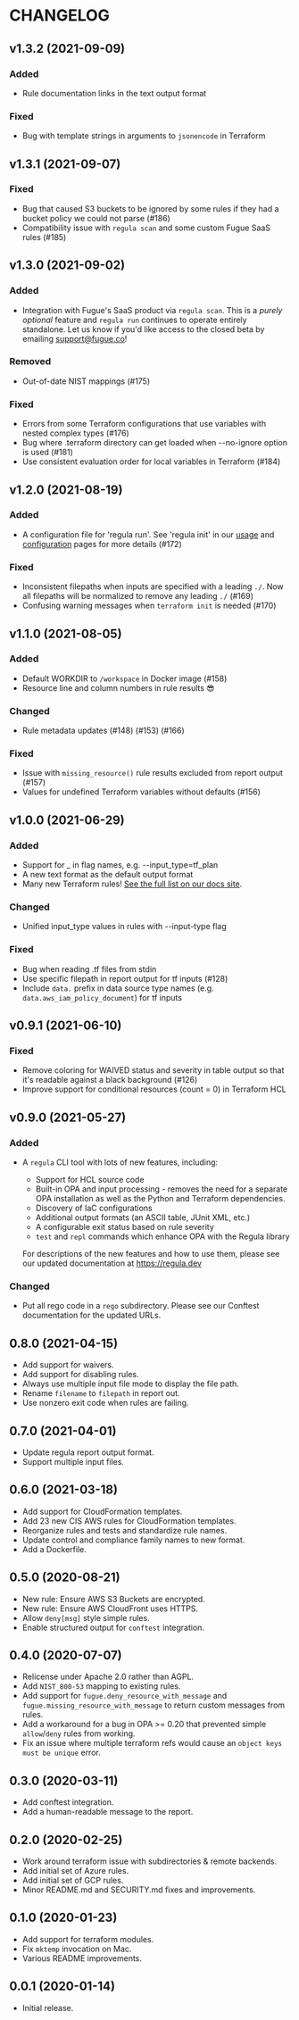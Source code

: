 # CHANGELOG

## v1.3.2 (2021-09-09)

### Added
* Rule documentation links in the text output format

### Fixed
* Bug with template strings in arguments to `jsonencode` in Terraform

## v1.3.1 (2021-09-07)

### Fixed
* Bug that caused S3 buckets to be ignored by some rules if they had a bucket policy we could not parse (#186)
* Compatibility issue with `regula scan` and some custom Fugue SaaS rules (#185)

## v1.3.0 (2021-09-02)

### Added
* Integration with Fugue's SaaS product via `regula scan`. This is a _purely optional_ feature and `regula run` continues to operate entirely standalone. Let us know if you'd like access to the closed beta by emailing support@fugue.co!

### Removed
* Out-of-date NIST mappings (#175)

### Fixed
* Errors from some Terraform configurations that use variables with nested complex types (#176)
* Bug where .terraform directory can get loaded when --no-ignore option is used (#181)
* Use consistent evaluation order for local variables in Terraform (#184)

## v1.2.0 (2021-08-19)

### Added
* A configuration file for 'regula run'. See 'regula init' in our [usage](https://regula.dev/usage.html#init) and [configuration](https://regula.dev/configuration.html#setting-defaults-for-regula-run) pages for more details (#172)

### Fixed
* Inconsistent filepaths when inputs are specified with a leading `./`. Now all filepaths will be normalized to remove any leading `./` (#169)
* Confusing warning messages when `terraform init` is needed (#170)

## v1.1.0 (2021-08-05)

### Added
* Default WORKDIR to `/workspace` in Docker image (#158)
* Resource line and column numbers in rule results :sunglasses:

### Changed
* Rule metadata updates (#148) (#153) (#166)

### Fixed
* Issue with `missing_resource()` rule results excluded from report output (#157)
* Values for undefined Terraform variables without defaults (#156)

## v1.0.0 (2021-06-29)

### Added
* Support for _ in flag names, e.g. --input_type=tf_plan
* A new text format as the default output format
* Many new Terraform rules! [See the full list on our docs site](https://regula.dev/rules.html).

### Changed
* Unified input_type values in rules with --input-type flag

### Fixed
* Bug when reading .tf files from stdin
* Use specific filepath in report output for tf inputs (#128)
* Include `data.` prefix in data source type names (e.g. `data.aws_iam_policy_document`) for tf inputs

## v0.9.1 (2021-06-10)

### Fixed
* Remove coloring for WAIVED status and severity in table output so that it's readable against a black background (#126)
* Improve support for conditional resources (count = 0) in Terraform HCL

## v0.9.0 (2021-05-27)

### Added
* A `regula` CLI tool with lots of new features, including:
  * Support for HCL source code
  * Built-in OPA and input processing - removes the need for a separate OPA
    installation as well as the Python and Terraform dependencies.
  * Discovery of IaC configurations
  * Additional output formats (an ASCII table, JUnit XML, etc.)
  * A configurable exit status based on rule severity 
  * `test` and `repl` commands which enhance OPA with the Regula library

  For descriptions of the new features and how to use them, please see our updated
  documentation at https://regula.dev


### Changed
* Put all rego code in a `rego` subdirectory. Please see our Conftest documentation for the updated URLs.

## 0.8.0 (2021-04-15)

* Add support for waivers.
* Add support for disabling rules.
* Always use multiple input file mode to display the file path.
* Rename `filename` to `filepath` in report out.
* Use nonzero exit code when rules are failing.

## 0.7.0 (2021-04-01)

*  Update regula report output format.
*  Support multiple input files.

## 0.6.0 (2021-03-18)

*  Add support for CloudFormation templates.
*  Add 23 new CIS AWS rules for CloudFormation templates.
*  Reorganize rules and tests and standardize rule names.
*  Update control and compliance family names to new format.
*  Add a Dockerfile.

## 0.5.0 (2020-08-21)

* New rule: Ensure AWS S3 Buckets are encrypted.
* New rule: Ensure AWS CloudFront uses HTTPS.
* Allow `deny[msg]` style simple rules.
* Enable structured output for `conftest` integration.

## 0.4.0 (2020-07-07)

* Relicense under Apache 2.0 rather than AGPL.
* Add `NIST_800-53` mapping to existing rules.
* Add support for `fugue.deny_resource_with_message` and
  `fugue.missing_resource_with_message` to return custom messages from rules.
* Add a workaround for a bug in OPA >= 0.20 that prevented simple `allow`/`deny`
  rules from working.
* Fix an issue where multiple terraform refs would cause an
  `object keys must be unique` error.

## 0.3.0 (2020-03-11)

* Add conftest integration.
* Add a human-readable message to the report.

## 0.2.0 (2020-02-25)

* Work around terraform issue with subdirectories & remote backends.
* Add initial set of Azure rules.
* Add initial set of GCP rules.
* Minor README.md and SECURITY.md fixes and improvements.

## 0.1.0 (2020-01-23)

* Add support for terraform modules.
* Fix `mktemp` invocation on Mac.
* Various README improvements.

## 0.0.1 (2020-01-14)

* Initial release.
